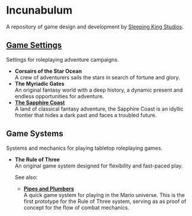 ---
---

# Incunabulum

A repository of game design and development by [Sleeping King Studios](https://www.sleepingkingstudios.com).

## [Game Settings]({{site.baseurl}}/settings)

Settings for roleplaying adventure campaigns.

- **Corsairs of the Star Ocean**<br>
  A crew of adventurers sails the stars in search of fortune and glory.
- **The Myriadic Gates**<br>
  An original fantasy world with a deep history, a dynamic present and endless opportunities for adventure.
- **[The Sapphire Coast]({{site.baseurl}}/settings/sapphire-coast)**<br>
  A land of classical fantasy adventure, the Sapphire Coast is an idyllic frontier that hides a dark past and faces a troubled future.

## Game Systems

Systems and mechanics for playing tabletop roleplaying games.

<!-- - **Dungeons and Dragons: 5th Edition** -->
- **The Rule of Three**<br>
  An original game system designed for flexibility and fast-paced play.

  See also:

  <!-- - **Ancients and Arcana**<br>
    TBD -->
  - **[Pipes and Plumbers]({{site.baseurl}}/pipes-and-plumbers)**<br>
    A quick game system for playing in the Mario universe. This is the first prototype for the Rule of Three system, serving as as proof of concept for the flow of combat mechanics.
